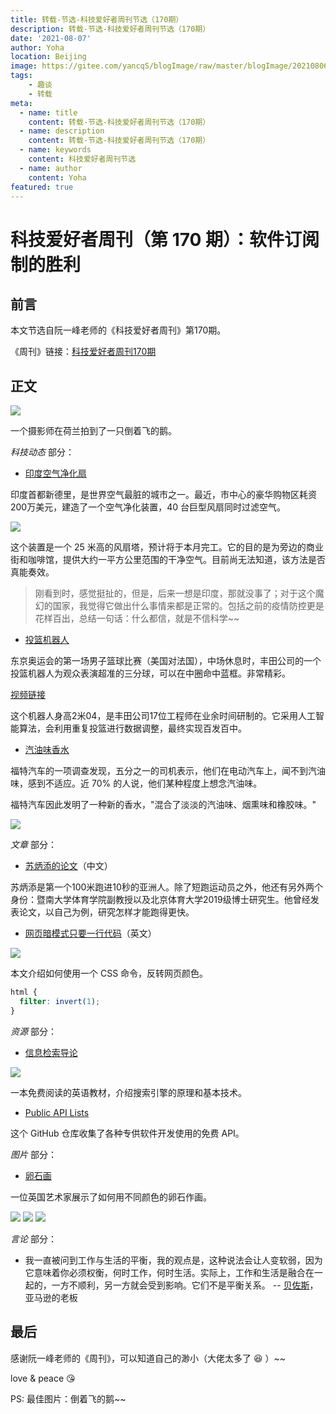 ```yaml
---
title: 转载-节选-科技爱好者周刊节选（170期）
description: 转载-节选-科技爱好者周刊节选（170期）
date: '2021-08-07'
author: Yoha
location: Beijing
image: https://gitee.com/yancqS/blogImage/raw/master/blogImage/20210806181429.jpeg
tags:
    - 趣谈
    - 转载
meta:
  - name: title
    content: 转载-节选-科技爱好者周刊节选（170期）
  - name: description
    content: 转载-节选-科技爱好者周刊节选（170期）
  - name: keywords
    content: 科技爱好者周刊节选
  - name: author
    content: Yoha
featured: true
---
```


# 科技爱好者周刊（第 170 期）：软件订阅制的胜利

## 前言

本文节选自阮一峰老师的《科技爱好者周刊》第170期。

《周刊》链接：[科技爱好者周刊170期](https://www.ruanyifeng.com/blog/2021/07/weekly-issue-170.html)

## 正文

![](https://gitee.com/yancqS/blogImage/raw/master/blogImage/20210806181429.jpeg)

一个摄影师在荷兰拍到了一只倒着飞的鹅。

*科技动态* 部分：

- [印度空气净化扇](https://techxplore.com/news/2021-07-smog-tower-delhi-experts-sceptical.html)

印度首都新德里，是世界空气最脏的城市之一。最近，市中心的豪华购物区耗资200万美元，建造了一个空气净化装置，40 台巨型风扇同时过滤空气。

![](https://gitee.com/yancqS/blogImage/raw/master/blogImage/20210806182309.jpeg)

这个装置是一个 25 米高的风扇塔，预计将于本月完工。它的目的是为旁边的商业街和咖啡馆，提供大约一平方公里范围的干净空气。目前尚无法知道，该方法是否真能奏效。

> 刚看到时，感觉挺扯的，但是，后来一想是印度，那就没事了；对于这个魔幻的国家，我觉得它做出什么事情来都是正常的。包括之前的疫情防控更是花样百出，总结一句话：什么都信，就是不信科学~~

- [投篮机器人](https://v.qq.com/x/page/w0039aev369.html)

东京奥运会的第一场男子篮球比赛（美国对法国），中场休息时，丰田公司的一个投篮机器人为观众表演超准的三分球，可以在中圈命中蓝框。非常精彩。

[视频链接](https://v.qq.com/x/page/w0039aev369.html)

这个机器人身高2米04，是丰田公司17位工程师在业余时间研制的。它采用人工智能算法，会利用重复投篮进行数据调整，最终实现百发百中。

- [汽油味香水](https://electrek.co/2021/07/15/ford-petrol-scent-for-electric-cars-barrier-ev-adoption/)

福特汽车的一项调查发现，五分之一的司机表示，他们在电动汽车上，闻不到汽油味，感到不适应。近 70% 的人说，他们某种程度上想念汽油味。

福特汽车因此发明了一种新的香水，"混合了淡淡的汽油味、烟熏味和橡胶味。"

![](https://gitee.com/yancqS/blogImage/raw/master/blogImage/20210806183142.jpeg)

*文章* 部分：

- [苏炳添的论文](https://mp.weixin.qq.com/s/ddwBH9lMWDD6NHcAN1zVwA)（中文）

苏炳添是第一个100米跑进10秒的亚洲人。除了短跑运动员之外，他还有另外两个身份：暨南大学体育学院副教授以及北京体育大学2019级博士研究生。他曾经发表论文，以自己为例，研究怎样才能跑得更快。

- [网页暗模式只要一行代码](https://davidwalsh.name/dark-mode-invert-filter)（英文）

![](https://gitee.com/yancqS/blogImage/raw/master/blogImage/20210807204635.jpeg)

本文介绍如何使用一个 CSS 命令，反转网页颜色。

```css
html {
  filter: invert(1);
}
```

*资源* 部分：

- [信息检索导论](https://nlp.stanford.edu/IR-book/)

![](https://gitee.com/yancqS/blogImage/raw/master/blogImage/20210807210507.jpeg)

一本免费阅读的英语教材，介绍搜索引擎的原理和基本技术。

- [Public API Lists](https://github.com/public-api-lists/public-api-lists)

这个 GitHub 仓库收集了各种专供软件开发使用的免费 API。

*图片* 部分：

- [卵石画](https://www.odditycentral.com/art/the-awe-inspiring-pebble-mosaics-of-justin-bateman.html)

一位英国艺术家展示了如何用不同颜色的卵石作画。

![](https://gitee.com/yancqS/blogImage/raw/master/blogImage/20210807210901.jpeg)
![](https://gitee.com/yancqS/blogImage/raw/master/blogImage/20210807210902.jpeg)
![](https://gitee.com/yancqS/blogImage/raw/master/blogImage/20210807210903.jpeg)

*言论* 部分：

- 我一直被问到工作与生活的平衡，我的观点是，这种说法会让人变软弱，因为它意味着你必须权衡，何时工作，何时生活。实际上，工作和生活是融合在一起的，一方不顺利，另一方就会受到影响。它们不是平衡关系。	-- [贝佐斯](https://www.businessinsider.com/jeff-bezos-work-life-balance-debilitating-phrase-career-circle-2021-7)，亚马逊的老板

## 最后

感谢阮一峰老师的《周刊》，可以知道自己的渺小（大佬太多了 :laughing: ）~~

love & peace :kissing_heart:

PS: 最佳图片：倒着飞的鹅~~